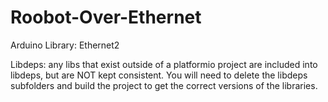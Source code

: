 # Roobot-Over-Ethernet

Arduino Library: Ethernet2

Libdeps: any libs that exist outside of a platformio project are included into libdeps, but are NOT kept consistent. You will need to delete the libdeps subfolders and build the project to get the correct versions of the libraries.
